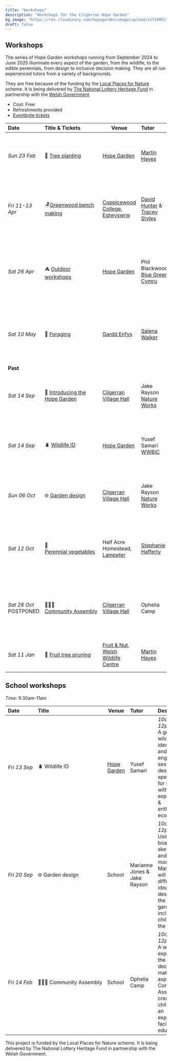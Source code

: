 ```yaml
---
title: "Workshops"
description: "Workshops for the Cilgerran Hope Garden"
bg_image: "https://res.cloudinary.com/hopegarden/image/upload/v1719952740/title-poppy.webp"
draft: false
---
```


## Workshops
The series of Hope Garden workshops running from September 2024 to June 2025 illuminate every aspect of the garden, from the wildlife, to the edible perennials, from design to inclusive decision making. They are all run experienced tutors from a variety of backgrounds.

They are free because of the funding by the [Local Places for Nature](https://www.heritagefund.org.uk/funding/local-places-nature) scheme. It is being delivered by [The National Lottery Heritage Fund](https://www.heritagefund.org.uk/) in partnership with the [Welsh Government](https://www.gov.wales/local-places-nature-programme).

- *Cost:* Free
- Refreshments provided 
- [Eventbrite tickets](https://www.eventbrite.co.uk/o/jake-rayson-89273801603)


| Date          | Title & Tickets                                 | Venue                                                                                                                        | Tutor                                                                                                                      | Description                                                                                                                              |
| :------------ | :------------------------------------- | ---------------------------------------------------------------------------------------------------------------------------- | :------------------------------------------------------------------------------------------------------------------------- | :--------------------------------------------------------------------------------------------------------------------------------------- |
| *Sun&nbsp;23&nbsp;Feb*    | 🌳 [Tree planting](https://www.eventbrite.co.uk/e/tree-planting-tickets-1005839582267)                 | [Hope Garden](https://w3w.co/present.purifier.canyons)                                                                       | [Martin Hayes](https://www.theapplemancan.uk/)                                                                             | *10am-3pm*<br>Learn how to plant a fruit tree, with guards & supports. We'll be planting the Hope Garden                                 |
| *Fri 11-13 Apr* | 🪑[Greenwood bench making](https://www.eventbrite.co.uk/e/greenwood-bench-making-workshop-tickets-1005879561847)               | [Coppicewood College](https://coppicewoodcollege.co.uk/), [Eglwyswrw](https://what3words.com/KEENER.AFFIRMING.HANDBAGS)      | [David Hunter](https://thecoppiceplot.com/) & [Tracey Styles](https://www.facebook.com/people/Cornerwood/100063752254929/) | *10am-4pm*<br>Full 3 days of greenwood bench making, with very experienced tutors David & Tracey.<br>Max 6                               |
| *Sat&nbsp;26&nbsp;Apr*    | ⛺ [Outdoor workshops](https://www.eventbrite.co.uk/e/outdoor-workshops-tickets-1006269598457)                   | [Hope Garden](https://w3w.co/present.purifier.canyons)                                                                       | Phil Blackwood,<br>[Blue Green Cymru](https://www.bluegreencymru.com/)                                                     | *10am-2pm*<br>BlueGreenCymru have years of experience running well-being outdoor workshops & Phil will be sharing his knowledge          |
| *Sat&nbsp;10&nbsp;May*    | 🌰 [Foraging](https://www.eventbrite.co.uk/e/foraging-workshop-tickets-1006271604457)                            | [Gardd Enfys](https://w3w.co/reduce.chess.playfully)                                                                         | [Salena Walker](https://www.salenawalker.earth/)                                                                           | *10am-1pm*<br>Forager, herbalist & gardener Salena takes you on a walk to forage, which leads to a tea making session.                   |
| **Past**    | | |  |  |
| *Sat&nbsp;14&nbsp;Sep*    | 🌻 [Introducing the Hope Garden](https://www.eventbrite.com/e/introducing-the-hope-garden-tickets-966512513947)          | [Cilgerran Village Hall](https://maps.app.goo.gl/kiVTeKj71JLrKijZ9)                                                          | Jake Rayson<br>[Nature Works](https://www.natureworks.org.uk/)                                                    | *10am-12pm*<br>Introducing the ideas & practise behind the Hope Garden. Followed by lunch.                                               |
| *Sat&nbsp;14&nbsp;Sep*    | 🪲 [Wildlife ID](https://www.eventbrite.co.uk/e/wildlife-id-workshop-tickets-1000600843057)                         | [Hope Garden](https://w3w.co/present.purifier.canyons)                                                                       | Yusef Samari<br>[WWBIC](https://www.wwbic.org.uk/)                                                                         | *2pm-4pm*<br>Identifying plants, fungi, invertebrates & other creatures, suitable for all levels.<br>Max 20                              |
| *Sun&nbsp;06&nbsp;Oct*    | 🌐 [Garden design](https://www.eventbrite.co.uk/e/wildlife-garden-design-tickets-1000891943747)                       | [Cilgerran Village Hall](https://maps.app.goo.gl/kiVTeKj71JLrKijZ9)                                                          | Jake Rayson<br>[Nature Works](https://www.natureworks.org.uk/)<br>                                                         | *10am-3pm*<br>Ideas & techniques to transform your garden into a wildlife & edible paradise                                              |
| *Sat&nbsp;12&nbsp;Oct*    | 🥦 [Perennial&nbsp;vegetables](https://www.eventbrite.co.uk/e/perennial-vegetables-tickets-1005830545237)                | Half Acre Homestead,<br>[Lampeter](https://maps.app.goo.gl/5sMUZGDuQWqw7mqH8)                                                | [Stephanie Hafferty](https://nodighome.com/)                                                                               | *10am-2pm*<br>A look at the wonderful world of perennial vegetables in Steph’s own garden.<br>Max 15. Lifts available.                   |
| *Sat&nbsp;26&nbsp;Oct*<br>POSTPONED   | 🧑‍🤝‍🧑 [Community&nbsp;Assembly](https://www.eventbrite.co.uk/e/how-to-run-a-community-assembly-tickets-1005835780897)                 | [Cilgerran Village Hall](https://maps.app.goo.gl/kiVTeKj71JLrKijZ9)                                                          | Ophelia Camp                                                                                                               | *10am-1pm*<br>An introduction on how to run a Community Assembly, an inclusive & directly democratic process                             |
| *Sat&nbsp;11&nbsp;Jan*    | 🍎 [Fruit tree pruning](https://www.eventbrite.co.uk/e/fruit-tree-pruning-workshop-tickets-1005838840047)                  | [Fruit & Nut](https://maps.app.goo.gl/oNPHUH5maE5GeDHQ6),<br>[Welsh Wildlife Centre](https://w3w.co/cubed.sweetener.reporting) | [Martin Hayes](https://www.theapplemancan.uk/)                                                                             | *10am-2pm*<br>Pruning with multi-talented orchardist, on 2 sites                                                                         |

## School workshops
*Time:* 9.30am-11am

| Date       | Title                       | Venue                                                  | Tutor                        | Description                                                                                                                                                                      |
| :--------- | :-------------------------- | ------------------------------------------------------ | :--------------------------- | :------------------------------------------------------------------------------------------------------------------------------------------------------------------------------- |
| *Fri&nbsp;13&nbsp;Sep* | 🪲 Wildlife ID              | [Hope Garden](https://w3w.co/present.purifier.canyons) | Yusef Samari                 | *10am-12pm*<br>A general wildlife identification and engagement session, designed specifically for schools, with a highly experienced & enthusiastic ecologist                   |
| *Fri&nbsp;20&nbsp;Sep* | 🌐 Garden&nbsp;design            | School                                                 | Marianne Jones & Jake Rayson | *10am-12pm*<br>Using mood boards, sketches and simple models, Marianne will explore different ideas for the design of the wildlife garden, including the children in the process |
| *Fri&nbsp;14&nbsp;Feb* | 🧑‍🤝‍🧑&nbsp;Community&nbsp;Assembly       | School                                                 | Ophelia Camp                 | *10am-12pm*<br>A workshop exploring the inclusive decision-making aspects of a Community Assembly, created for children by an experienced facilitator & educator                 |

This project is funded by the Local Places for Nature scheme. It is being delivered by The National Lottery Heritage Fund in partnership with the Welsh Government.
